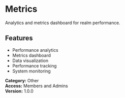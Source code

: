 # Metrics

Analytics and metrics dashboard for realm performance.

## Features
- Performance analytics
- Metrics dashboard
- Data visualization
- Performance tracking
- System monitoring

**Category:** Other  
**Access:** Members and Admins  
**Version:** 1.0.0

